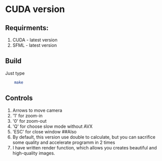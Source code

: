 # CUDA version 
## Requirments:
1. CUDA - latest version
1. SFML - latest version
## Build
Just type 
```sh
    make
```
## Controls
1. Arrows to move camera
2. '1' for zoom-in
3. '0' for zoom-out
4. 'Q' for choose slow mode without AVX
5. 'ESC' for close window
##Also
1. By default, this version use double to calculate, but you can sacrifice some quality and accelerate programm in 2 times
2. I have written render function, which allows you creates beautiful and high-quality images. 
